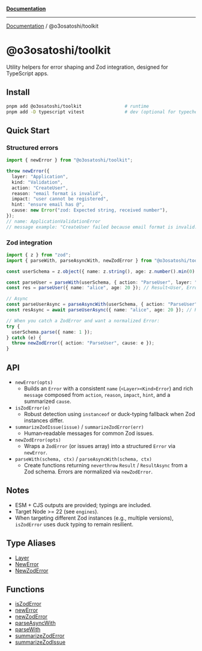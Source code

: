 [**Documentation**](../../README.md)

***

[Documentation](../../README.md) / @o3osatoshi/toolkit

# @o3osatoshi/toolkit

Utility helpers for error shaping and Zod integration, designed for TypeScript apps.

## Install

```bash
pnpm add @o3osatoshi/toolkit                # runtime
pnpm add -D typescript vitest               # dev (optional for typecheck/tests)
```

## Quick Start

### Structured errors

```ts
import { newError } from "@o3osatoshi/toolkit";

throw newError({
  layer: "Application",
  kind: "Validation",
  action: "CreateUser",
  reason: "email format is invalid",
  impact: "user cannot be registered",
  hint: "ensure email has @",
  cause: new Error("zod: Expected string, received number"),
});
// name: ApplicationValidationError
// message example: "CreateUser failed because email format is invalid. Impact: user cannot be registered. Hint: ensure email has @. Cause: zod: Expected string, received number."
```

### Zod integration

```ts
import { z } from "zod";
import { parseWith, parseAsyncWith, newZodError } from "@o3osatoshi/toolkit";

const userSchema = z.object({ name: z.string(), age: z.number().min(0) });

const parseUser = parseWith(userSchema, { action: "ParseUser", layer: "UI" });
const res = parseUser({ name: "alice", age: 20 }); // Result<User, Error>

// Async
const parseUserAsync = parseAsyncWith(userSchema, { action: "ParseUser", layer: "UI" });
const resAsync = await parseUserAsync({ name: "alice", age: 20 }); // ResultAsync<User, Error>

// When you catch a ZodError and want a normalized Error:
try {
  userSchema.parse({ name: 1 });
} catch (e) {
  throw newZodError({ action: "ParseUser", cause: e });
}
```

## API

- `newError(opts)`
  - Builds an `Error` with a consistent `name` (`<Layer><Kind>Error`) and rich `message` composed from `action`, `reason`, `impact`, `hint`, and a summarized `cause`.
- `isZodError(e)`
  - Robust detection using `instanceof` or duck-typing fallback when Zod instances differ.
- `summarizeZodIssue(issue)` / `summarizeZodError(err)`
  - Human‑readable messages for common Zod issues.
- `newZodError(opts)`
  - Wraps a `ZodError` (or issues array) into a structured `Error` via `newError`.
- `parseWith(schema, ctx)` / `parseAsyncWith(schema, ctx)`
  - Create functions returning `neverthrow` `Result` / `ResultAsync` from a Zod schema. Errors are normalized via `newZodError`.

## Notes

- ESM + CJS outputs are provided; typings are included.
- Target Node >= 22 (see `engines`).
- When targeting different Zod instances (e.g., multiple versions), `isZodError` uses duck typing to remain resilient.

## Type Aliases

- [Layer](type-aliases/Layer.md)
- [NewError](type-aliases/NewError.md)
- [NewZodError](type-aliases/NewZodError.md)

## Functions

- [isZodError](functions/isZodError.md)
- [newError](functions/newError.md)
- [newZodError](functions/newZodError.md)
- [parseAsyncWith](functions/parseAsyncWith.md)
- [parseWith](functions/parseWith.md)
- [summarizeZodError](functions/summarizeZodError.md)
- [summarizeZodIssue](functions/summarizeZodIssue.md)
